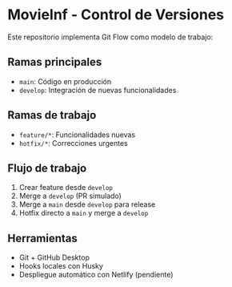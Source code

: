 # MovieInf - Control de Versiones

Este repositorio implementa Git Flow como modelo de trabajo:

## Ramas principales
- `main`: Código en producción
- `develop`: Integración de nuevas funcionalidades

## Ramas de trabajo
- `feature/*`: Funcionalidades nuevas
- `hotfix/*`: Correcciones urgentes

## Flujo de trabajo
1. Crear feature desde `develop`
2. Merge a `develop` (PR simulado)
3. Merge a `main` desde `develop` para release
4. Hotfix directo a `main` y merge a `develop`

## Herramientas
- Git + GitHub Desktop
- Hooks locales con Husky
- Despliegue automático con Netlify (pendiente)
